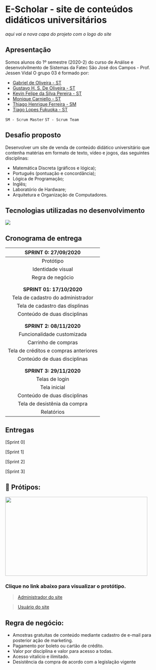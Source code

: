 # E-Scholar - site de conteúdos didáticos universitários

*aqui vai a nova capa do projeto com o logo do site*


## Apresentação

Somos alunos do 1º semestre (2020-2) do curso de Análise e desenvolvilmento de Sistemas da Fatec São José dos Campos - Prof. Jessen Vidal
O grupo 03 é formado por:
- [Gabriel de Oliveira - ST](https://www.linkedin.com/in/gabriel-de-oliveira-88a9461b3/)
- [Gustavo H. S. De Oliveira - ST](https://www.linkedin.com/in/gustavo-oliveira-a671b71b5/)
- [Kevin Felipe da Silva Pereira - ST](https://www.linkedin.com/in/kevin-pereira-3a7aa31b7)
- [Monique Carniello - ST](https://www.linkedin.com/in/monique-carniello-511ba61b6/)
- [Thiago Henrique Ferreira - SM](https://www.linkedin.com/in/thiago-henrique-ferreira-2499a41a8/)
- [Tiago Lopes Fukuoka - ST](https://github.com/Tiagofukuoka)

`SM - Scrum Master`
`ST - Scrum Team`


## Desafio proposto

 Desenvolver um site de venda de conteúdo didático universitário que contenha matérias em formato de texto, vídeo e jogos, das seguintes disciplinas:
* Matemática Discreta (gráficos e lógica);
* Português (pontuação e concordância);
* Lógica de Programação;
* Inglês;
* Laboratório de Hardware;
* Arquitetura e Organização de Computadores.


## Tecnologias utilizadas no desenvolvimento

<img src="https://github.com/PI-Grupo-3/prot-tipo/blob/master/src/Tecnologias.jpg">


## Cronograma de entrega

| **SPRINT 0: 27/09/2020**              |
| :-----------------------------------: |
|Protótipo                              |
|Identidade visual                      |
|Regra de negócio                       |
|                                       |
|                                       |
| **SPRINT 01: 17/10/2020**             |
| Tela de cadastro do administrador     |
| Tela de cadastro das displinas        |
| Conteúdo de duas disciplinas          |
|                                       |
|                                       |
| **SPRINT 2: 08/11/2020**              |
| Funcionalidade customizada            |
| Carrinho de compras                   |
| Tela de créditos e compras anteriores |
| Conteúdo de duas disciplinas          |
|                                       |
|                                       |
| **SPRINT 3: 29/11/2020**              |
| Telas de login                        |
| Tela inicial                          |
| Conteúdo de duas disciplinas          |
| Tela de desistênia da compra          |
| Relatórios                            |



## Entregas

[Sprint 0]

[Sprint 1]

[Sprint 2]

[Sprint 3]




## :art: Prótipos:

<img align="center" src="https://github.com/PI-Grupo-3/prot-tipo/blob/master/src/Cover.png"  height="250" width="450">

### Clique no link abaixo para visualizar o protótipo.

> [Administrador do site](https://www.figma.com/proto/0vJ4fIZwk8dtKYKwsZpGIp/GRUPO-III---FATEC?node-id=65%3A1274&scaling=min-zoom)
  
> [Usuário do site](https://www.figma.com/proto/0vJ4fIZwk8dtKYKwsZpGIp/GRUPO-III---FATEC?node-id=160%3A2242&scaling=min-zoom)




## Regra de negócio: 

* Amostras gratuitas de conteúdo mediante cadastro de e-mail para posterior ação de marketing.
* Pagamento por boleto ou cartão de crédito.
* Valor por disciplina e valor para acesso a todas. 
* Acesso vitalício e ilimitado.
* Desistência da compra de acordo com a legislação vigente
